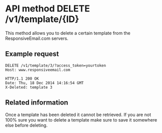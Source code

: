 # API method DELETE /v1/template/{ID}

This method allows you to delete a certain template from the ResponsiveEmail.com
servers.

## Example request

    DELETE /v1/template/3/?access_token=yourtoken
    Host: www.responsiveemail.com

    HTTP/1.1 200 OK
    Date: Thu, 18 Dec 2014 14:16:54 GMT
    X-Deleted: template 3

## Related information

Once a template has been deleted it cannot be retrieved. If you are not 100% sure you
want to delete a template make sure to save it somewhere else before deleting.
